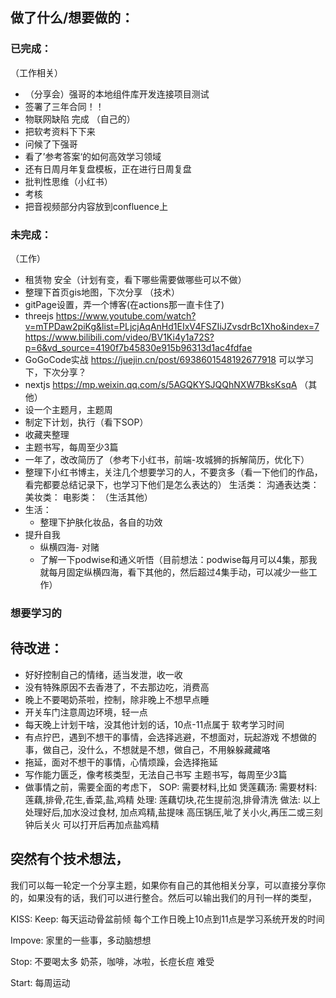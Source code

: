 
## 做了什么/想要做的：
### 已完成：
（工作相关）
- （分享会）强哥的本地组件库开发连接项目测试
- 签署了三年合同！！
- 物联网缺陷 完成
（自己的）
- 把软考资料下下来
- 问候了下强哥
- 看了’参考答案‘的如何高效学习领域
- 还有日周月年复盘模板，正在进行日周复盘
- 批判性思维（小红书）
- 考核
- 把音视频部分内容放到confluence上


### 未完成：
（工作）
- 租赁物 安全（计划有变，看下哪些需要做哪些可以不做）
- 整理下首页gis地图，下次分享
（技术）
- gitPage设置，弄一个博客(在actions那一直卡住了)
- threejs
    https://www.youtube.com/watch?v=mTPDaw2piKg&list=PLjcjAqAnHd1EIxV4FSZIiJZvsdrBc1Xho&index=7
    https://www.bilibili.com/video/BV1Ki4y1a72S?p=6&vd_source=4190f7b45830e915b96313d1ac4fdfae
- GoGoCode实战 https://juejin.cn/post/6938601548192677918 可以学习下，下次分享？
- nextjs https://mp.weixin.qq.com/s/5AGQKYSJQQhNXW7BksKsqA
（其他）
- 设一个主题月，主题周
- 制定下计划，执行（看下SOP）
- 收藏夹整理
- 主题书写，每周至少3篇
- 一年了，改改简历了（参考下小红书，前端-攻城狮的拆解简历，优化下）
- 整理下小红书博主，关注几个想要学习的人，不要贪多（看一下他们的作品，看完都要总结记录下，也学习下他们是怎么表达的）
    生活类：
    沟通表达类：
    美妆类：
    电影类：
（生活其他）
- 生活：
    - 整理下护肤化妆品，各自的功效
- 提升自我
    - 纵横四海- 对赌
    - 了解一下podwise和通义听悟（目前想法：podwise每月可以4集，那我就每月固定纵横四海，看下其他的，然后超过4集手动，可以减少一些工作）



### 想要学习的


## 待改进：
- 好好控制自己的情绪，适当发泄，收一收
- 没有特殊原因不去香港了，不去那边吃，消费高
- 晚上不要喝奶茶啦，控制，除非晚上不想早点睡
- 开关车门注意周边环境，轻一点
- 每天晚上计划干啥，没其他计划的话，10点-11点属于 软考学习时间
- 有点拧巴，遇到不想干的事情，会选择逃避，不想面对，玩起游戏
    不想做的事，做自己，没什么，不想就是不想，做自己，不用躲躲藏藏咯
- 拖延，面对不想干的事情，心情烦躁，会选择拖延
- 写作能力匮乏，像考核类型，无法自己书写
    主题书写，每周至少3篇
- 做事情之前，需要全面的考虑下，
    SOP: 需要材料,比如
    煲莲藕汤:
    需要材料:莲藕,排骨,花生,香菜,盐,鸡精
    处理: 莲藕切块,花生提前泡,排骨清洗
    做法:
    以上处理好后,加水没过食材,
    加点鸡精,盐提味
    高压锅压,呲了关小火,再压二或三刻钟后关火
    可以打开后再加点盐鸡精


## 突然有个技术想法，
我们可以每一轮定一个分享主题，如果你有自己的其他相关分享，可以直接分享你的，如果没有的话，我们可以进行整合。然后可以输出我们的月刊一样的类型，


KISS:
Keep: 
每天运动骨盆前倾
每个工作日晚上10点到11点是学习系统开发的时间

Impove:
家里的一些事，多动脑想想

Stop:
不要喝太多 奶茶，咖啡，冰啦，长痘长痘 难受

Start:
每周运动

